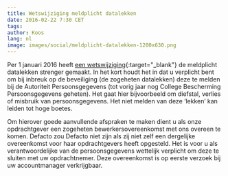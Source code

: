```yaml
---
title: Wetswijziging meldplicht datalekken
date: 2016-02-22 7:30 CET
tags:
author: Koos 
lang: nl
image: images/social/meldplicht-datalekken-1200x630.png
---
```


Per 1 januari 2016 heeft [een wetswijziging](http://www.mitopics.nl/weblog/forse-verandering-in-privacywetgeving-per-1-januari-2016-8564){:target="_blank"}  de meldplicht datalekken strenger gemaakt. In het kort houdt het in dat u verplicht bent om bij inbreuk op de beveiliging (de zogeheten datalekken) deze te melden bij de Autoriteit Persoonsgegevens (tot vorig jaar nog College Bescherming Persoonsgegevens geheten). Het gaat hier bijvoorbeeld om diefstal, verlies of misbruik van persoonsgegevens. Het niet melden van deze ‘lekken’ kan leiden tot hoge boetes.

Om hierover goede aanvullende afspraken te maken dient u als onze opdrachtgever een zogeheten bewerkersovereenkomst met ons overeen te komen. Defacto zou Defacto niet zijn als zij niet zelf een dergelijke overeenkomst voor haar opdrachtgevers heeft opgesteld. Het is voor u als verantwoordelijke van de persoonsgegevens wettelijk verplicht om deze te sluiten met uw opdrachtnemer. Deze overeenkomst is op eerste verzoek bij uw accountmanager verkrijgbaar.